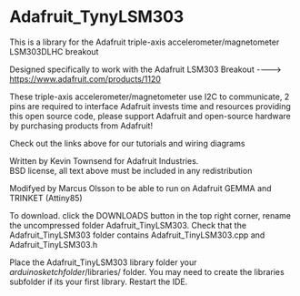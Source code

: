 Adafruit_TynyLSM303
===============

This is a library for the Adafruit triple-axis accelerometer/magnetometer LSM303DLHC breakout

Designed specifically to work with the Adafruit LSM303 Breakout 
  ----> https://www.adafruit.com/products/1120

These triple-axis accelerometer/magnetometer use I2C to communicate, 2 pins are required to interface
Adafruit invests time and resources providing this open source code, 
please support Adafruit and open-source hardware by purchasing 
products from Adafruit!

Check out the links above for our tutorials and wiring diagrams 

Written by Kevin Townsend for Adafruit Industries.  
BSD license, all text above must be included in any redistribution

Modifyed by Marcus Olsson to be able to run on Adafruit GEMMA and TRINKET (Attiny85)

To download. click the DOWNLOADS button in the top right corner, rename the uncompressed folder Adafruit_TinyLSM303. Check that the Adafruit_TinyLSM303 folder contains Adafruit_TinyLSM303.cpp and Adafruit_TinyLSM303.h

Place the Adafruit_TinyLSM303 library folder your *arduinosketchfolder*/libraries/ folder. You may need to create the libraries subfolder if its your first library. Restart the IDE.
